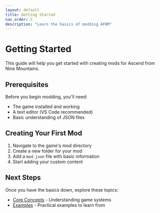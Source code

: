 ```yaml
---
layout: default
title: Getting Started
nav_order: 2
description: "Learn the basics of modding AFNM"
---
```


# Getting Started

This guide will help you get started with creating mods for Ascend from Nine Mountains.

## Prerequisites

Before you begin modding, you'll need:

- The game installed and working
- A text editor (VS Code recommended)
- Basic understanding of JSON files

## Creating Your First Mod

1. Navigate to the game's mod directory
2. Create a new folder for your mod
3. Add a `mod.json` file with basic information
4. Start adding your custom content

## Next Steps

Once you have the basics down, explore these topics:

- [Core Concepts](concepts) - Understanding game systems
- [Examples](examples) - Practical examples to learn from